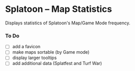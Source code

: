 # Splatoon – Map Statistics

Displays statistics of Splatoon's Map/Game Mode frequency.

### To Do
- [ ] add a favicon
- [ ] make maps sortable (by Game mode)
- [ ] display larger tooltips
- [ ] add additional data (Splatfest and Turf War)
